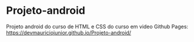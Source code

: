 # Projeto-android
Projeto android do curso de HTML e CSS do curso em video
Github Pages: https://devmauriciojunior.github.io/Projeto-android/
